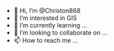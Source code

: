 - 👋 Hi, I’m @Christon868
- 👀 I’m interested in GIS
- 🌱 I’m currently learning ...
- 💞️ I’m looking to collaborate on ...
- 📫 How to reach me ...

<!---
Christon868/Christon868 is a ✨ special ✨ repository because its `README.md` (this file) appears on your GitHub profile.
You can click the Preview link to take a look at your changes.
--->
